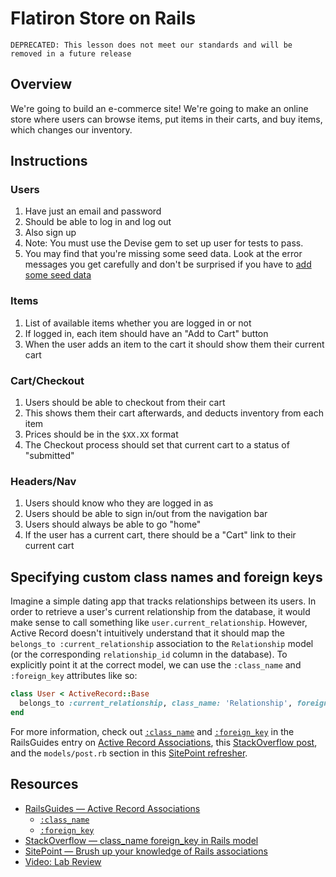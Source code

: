 # Flatiron Store on Rails

```
DEPRECATED: This lesson does not meet our standards and will be removed in a future release
```

## Overview
We're going to build an e-commerce site! We're going to make an online store where users can browse items, put items in their carts, and buy items, which changes our inventory.

## Instructions

### Users
1. Have just an email and password
2. Should be able to log in and log out
3. Also sign up
4. Note: You must use the Devise gem to set up user for tests to pass.
5. You may find that you're missing some seed data. Look at the error messages you get carefully and don't be surprised if you have to [add some seed data](http://edgeguides.rubyonrails.org/active_record_migrations.html#migrations-and-seed-data)

### Items
1. List of available items whether you are logged in or not
2. If logged in, each item should have an "Add to Cart" button
3. When the user adds an item to the cart it should show them their current cart

### Cart/Checkout
1. Users should be able to checkout from their cart
2. This shows them their cart afterwards, and deducts inventory from each item
3. Prices should be in the `$XX.XX` format
4. The Checkout process should set that current cart to a status of "submitted"

### Headers/Nav
1. Users should know who they are logged in as
2. Users should be able to sign in/out from the navigation bar
3. Users should always be able to go "home"
4. If the user has a current cart, there should be a "Cart" link to their current cart

## Specifying custom class names and foreign keys
Imagine a simple dating app that tracks relationships between its users. In order to retrieve a user's current relationship from the database, it would make sense to call something like `user.current_relationship`. However, Active Record doesn't intuitively understand that it should map the `belongs_to :current_relationship` association to the `Relationship` model (or the corresponding `relationship_id` column in the database). To explicitly point it at the correct model, we can use the `:class_name` and `:foreign_key` attributes like so:
```ruby
class User < ActiveRecord::Base
  belongs_to :current_relationship, class_name: 'Relationship', foreign_key: 'relationship_id'
end
```

For more information, check out [`:class_name`][class_name] and [`:foreign_key`][foreign_key] in the RailsGuides entry on [Active Record Associations][RailsGuides], this [StackOverflow post][StackOverflow], and the `models/post.rb` section in this [SitePoint refresher][SitePoint].

## Resources
* [RailsGuides — Active Record Associations][RailsGuides]
  - [`:class_name`][class_name]
  - [`:foreign_key`][foreign_key]
* [StackOverflow — class_name foreign_key in Rails model][StackOverflow]
* [SitePoint — Brush up your knowledge of Rails associations][SitePoint]
* [Video: Lab Review](https://www.youtube.com/watch?v=x_qQCnYPyBk)

[RailsGuides]: http://guides.rubyonrails.org/association_basics.html
[class_name]: http://guides.rubyonrails.org/association_basics.html#options-for-belongs-to-class-name
[foreign_key]: http://guides.rubyonrails.org/association_basics.html#options-for-belongs-to-foreign-key
[StackOverflow]: https://stackoverflow.com/a/41135173
[SitePoint]: https://www.sitepoint.com/brush-up-your-knowledge-of-rails-associations/

